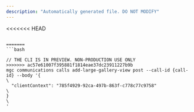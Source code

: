 ```yaml
---
description: "Automatically generated file. DO NOT MODIFY"
---
```


<<<<<<< HEAD
```cli

=======
```bash

// THE CLI IS IN PREVIEW. NON-PRODUCTION USE ONLY
>>>>>>> ac57e61007f395881f1814eae37dc23911227b9b
mgc communications calls add-large-gallery-view post --call-id {call-id} --body '{\
  "clientContext": "785f4929-92ca-497b-863f-c778c77c9758"\
}\
'

```